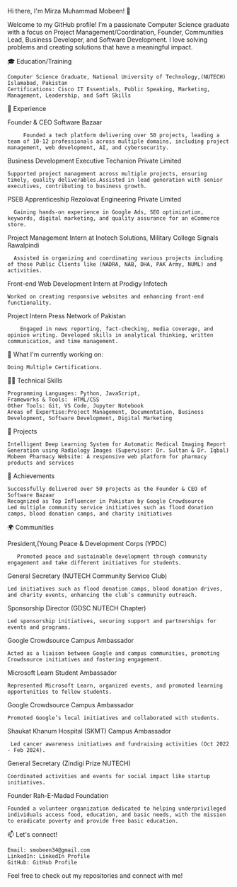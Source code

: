 Hi there, I'm Mirza Muhammad Mobeen! 👋

Welcome to my GitHub profile! I’m a passionate Computer Science graduate with a focus on Project Management/Coordination, Founder, Communities Lead, Business Developer, and Software Development. I love solving problems and creating solutions that have a meaningful impact.

🎓 Education/Training

    Computer Science Graduate, National University of Technology,(NUTECH) Islamabad, Pakistan
    Certifications: Cisco IT Essentials, Public Speaking, Marketing, Management, Leadership, and Soft Skills

💼 Experience

 Founder & CEO Software Bazaar 
       
         Founded a tech platform delivering over 50 projects, leading a team of 10-12 professionals across multiple domains, including project management, web development, AI, and cybersecurity.
  Business Development Executive Techanion Private Limited
    
    Supported project management across multiple projects, ensuring timely, quality deliverables.Assisted in lead generation with senior executives, contributing to business growth.
  
  PSEB Apprenticeship Rezolovat Engineering Private Limited
      
      Gaining hands-on experience in Google Ads, SEO optimization, keywords, digital marketing, and quality assurance for an eCommerce store.
  Project Management Intern at Inotech Solutions, Military College Signals Rawalpindi 
 
      Assisted in organizing and coordinating various projects including of those Public Clients like (NADRA, NAB, DHA, PAK Army, NUML) and activities.
  Front-end Web Development Intern at Prodigy Infotech 
    
    Worked on creating responsive websites and enhancing front-end functionality.
   Project Intern Press Network of Pakistan
        
        Engaged in news reporting, fact-checking, media coverage, and opinion writing. Developed skills in analytical thinking, written communication, and time management.
       

🌱 What I'm currently working on:

    Doing Multiple Certifications.


🧑‍💻 Technical Skills

    Programming Languages: Python, JavaScript, 
    Frameworks & Tools:  HTML/CSS
    Other Tools: Git, VS Code, Jupyter Notebook
    Areas of Expertise:Project Management, Documentation, Business Development, Software Development, Digital Marketing
🎯 Projects

    Intelligent Deep Learning System for Automatic Medical Imaging Report Generation using Radiology Images (Supervisor: Dr. Sultan & Dr. Iqbal)
    Mobeen Pharmacy Website: A responsive web platform for pharmacy products and services
   

🎯 Achievements

    Successfully delivered over 50 projects as the Founder & CEO of Software Bazaar
    Recognized as Top Influencer in Pakistan by Google Crowdsource
    Led multiple community service initiatives such as flood donation camps, blood donation camps, and charity initiatives

🌍 Communities

  President,(Young Peace & Development Corps (YPDC)
       
       Promoted peace and sustainable development through community engagement and take different initiatives for students.
  General Secretary (NUTECH Community Service Club)
    
    Led initiatives such as flood donation camps, blood donation drives, and charity events, enhancing the club’s community outreach.
  Sponsorship Director (GDSC NUTECH Chapter)

    Led sponsorship initiatives, securing support and partnerships for events and programs.
   Google Crowdsource Campus Ambassador

    Acted as a liaison between Google and campus communities, promoting Crowdsource initiatives and fostering engagement.
  Microsoft Learn Student Ambassador

    Represented Microsoft Learn, organized events, and promoted learning opportunities to fellow students.
   Google Crowdsource Campus Ambassador 
      
    Promoted Google’s local initiatives and collaborated with students.
  Shaukat Khanum Hospital (SKMT) Campus Ambassador
  
     Led cancer awareness initiatives and fundraising activities (Oct 2022 - Feb 2024).
   General Secretary (Zindigi Prize NUTECH)

    Coordinated activities and events for social impact like startup initiatives. 
 Founder Rah-E-Madad Foundation

    Founded a volunteer organization dedicated to helping underprivileged individuals access food, education, and basic needs, with the mission to eradicate poverty and provide free basic education.

📫 Let's connect!

    Email: smobeen34@gmail.com
    LinkedIn: LinkedIn Profile
    GitHub: GitHub Profile

Feel free to check out my repositories and connect with me!
